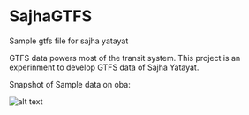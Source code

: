 # SajhaGTFS
Sample gtfs file for sajha yatayat

GTFS data powers most of the transit system.
This project is an experinment to develop GTFS data of Sajha Yatayat.

Snapshot of Sample data on oba:
 
![alt text][sample_screenshot]

[sample_screenshot]: https://image.ibb.co/f7xhjS/lagankhel_route.png "Screenshot Lagankhel route Sample"

